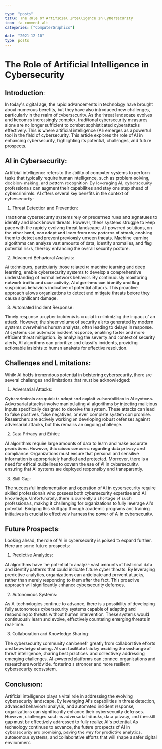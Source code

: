 ```yaml
---

type: "posts"
title: The Role of Artificial Intelligence in Cybersecurity
icon: fa-comment-alt
categories: ["ComputerGraphics"]

date: "2021-12-10"
type: posts
---
```





# The Role of Artificial Intelligence in Cybersecurity

## Introduction:

In today's digital age, the rapid advancements in technology have brought about numerous benefits, but they have also introduced new challenges, particularly in the realm of cybersecurity. As the threat landscape evolves and becomes increasingly complex, traditional cybersecurity measures alone are no longer sufficient to combat sophisticated cyberattacks effectively. This is where artificial intelligence (AI) emerges as a powerful tool in the field of cybersecurity. This article explores the role of AI in enhancing cybersecurity, highlighting its potential, challenges, and future prospects.

## AI in Cybersecurity:

Artificial intelligence refers to the ability of computer systems to perform tasks that typically require human intelligence, such as problem-solving, decision-making, and pattern recognition. By leveraging AI, cybersecurity professionals can augment their capabilities and stay one step ahead of cybercriminals. AI offers several key benefits in the context of cybersecurity:

1. Threat Detection and Prevention:

Traditional cybersecurity systems rely on predefined rules and signatures to identify and block known threats. However, these systems struggle to keep pace with the rapidly evolving threat landscape. AI-powered solutions, on the other hand, can adapt and learn from new patterns of attack, enabling them to detect and prevent previously unseen threats. Machine learning algorithms can analyze vast amounts of data, identify anomalies, and flag potential risks, thereby enhancing the overall security posture.

2. Advanced Behavioral Analysis:

AI techniques, particularly those related to machine learning and deep learning, enable cybersecurity systems to develop a comprehensive understanding of normal network behavior. By continuously monitoring network traffic and user activity, AI algorithms can identify and flag suspicious behaviors indicative of potential attacks. This proactive approach allows organizations to detect and mitigate threats before they cause significant damage.

3. Automated Incident Response:

Timely response to cyber incidents is crucial in minimizing the impact of an attack. However, the sheer volume of security alerts generated by modern systems overwhelms human analysts, often leading to delays in response. AI systems can automate incident response, enabling faster and more efficient threat mitigation. By analyzing the severity and context of security alerts, AI algorithms can prioritize and classify incidents, providing actionable insights to human analysts for effective resolution.

## Challenges and Limitations:

While AI holds tremendous potential in bolstering cybersecurity, there are several challenges and limitations that must be acknowledged:

1. Adversarial Attacks:

Cybercriminals are quick to adapt and exploit vulnerabilities in AI systems. Adversarial attacks involve manipulating AI algorithms by injecting malicious inputs specifically designed to deceive the system. These attacks can lead to false positives, false negatives, or even complete system compromise. Researchers are actively working on developing robust defenses against adversarial attacks, but this remains an ongoing challenge.

2. Data Privacy and Ethics:

AI algorithms require large amounts of data to learn and make accurate predictions. However, this raises concerns regarding data privacy and compliance. Organizations must ensure that personal and sensitive information is appropriately handled and protected. Moreover, there is a need for ethical guidelines to govern the use of AI in cybersecurity, ensuring that AI systems are deployed responsibly and transparently.

3. Skill Gap:

The successful implementation and operation of AI in cybersecurity require skilled professionals who possess both cybersecurity expertise and AI knowledge. Unfortunately, there is currently a shortage of such professionals, making it challenging for organizations to fully leverage AI's potential. Bridging this skill gap through academic programs and training initiatives is crucial to effectively harness the power of AI in cybersecurity.

## Future Prospects:

Looking ahead, the role of AI in cybersecurity is poised to expand further. Here are some future prospects:

1. Predictive Analytics:

AI algorithms have the potential to analyze vast amounts of historical data and identify patterns that could indicate future cyber threats. By leveraging predictive analytics, organizations can anticipate and prevent attacks, rather than merely responding to them after the fact. This proactive approach will significantly enhance cybersecurity defenses.

2. Autonomous Systems:

As AI technologies continue to advance, there is a possibility of developing fully autonomous cybersecurity systems capable of adapting and responding to threats without human intervention. These systems would continuously learn and evolve, effectively countering emerging threats in real-time.

3. Collaboration and Knowledge Sharing:

The cybersecurity community can benefit greatly from collaborative efforts and knowledge sharing. AI can facilitate this by enabling the exchange of threat intelligence, sharing best practices, and collectively addressing emerging challenges. AI-powered platforms can connect organizations and researchers worldwide, fostering a stronger and more resilient cybersecurity ecosystem.

## Conclusion:

Artificial intelligence plays a vital role in addressing the evolving cybersecurity landscape. By leveraging AI's capabilities in threat detection, advanced behavioral analysis, and automated incident response, organizations can significantly enhance their cybersecurity defenses. However, challenges such as adversarial attacks, data privacy, and the skill gap must be effectively addressed to fully realize AI's potential. As technology continues to advance, the future prospects of AI in cybersecurity are promising, paving the way for predictive analytics, autonomous systems, and collaborative efforts that will shape a safer digital environment.